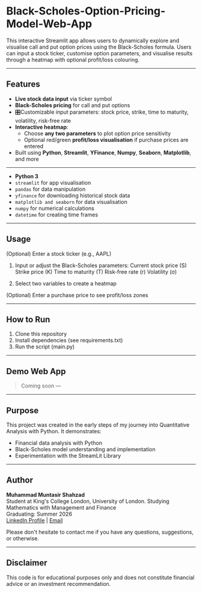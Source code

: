 # Black-Scholes-Option-Pricing-Model-Web-App
This interactive Streamlit app allows users to dynamically explore and visualise call and put option prices using the Black-Scholes formula. Users can input a stock ticker, customise option parameters, and visualise results through a heatmap with optional profit/loss colouring.

---

## Features

- **Live stock data input** via ticker symbol
- **Black-Scholes pricing** for call and put options
- 🎛Customizable input parameters: stock price, strike, time to maturity, volatility, risk-free rate
- **Interactive heatmap**:
  - Choose **any two parameters** to plot option price sensitivity
  - Optional red/green **profit/loss visualisation** if purchase prices are entered
- Built using **Python**, **Streamlit**, **YFinance**, **Numpy**, **Seaborn**, **Matplotlib**, and more

---

- **Python 3**
- `streamlit` for app visualisation
- `pandas` for data manipulation
- `yfinance` for downloading historical stock data
- `matplotlib and seaborn` for data visualisation
- `numpy` for numerical calculations
- `datetime` for creating time frames

---

## Usage

(Optional) Enter a stock ticker (e.g., AAPL)

1. Input or adjust the Black-Scholes parameters:
     Current stock price (S)
     Strike price (K)
     Time to maturity (T)
     Risk-free rate (r)
     Volatility (σ)

2. Select two variables to create a heatmap

(Optional) Enter a purchase price to see profit/loss zones

---

## How to Run

1. Clone this repository
2. Install dependencies (see requirements.txt)
3. Run the script (main.py)

---

## Demo Web App

> Coming soon — 

---

## Purpose

This project was created in the early steps of my journey into Quantitative Analysis with Python. It demonstrates:

- Financial data analysis with Python
- Black-Scholes model understanding and implementation
- Experimentation with the StreamLit Library

---

## Author

**Muhammad Muntasir Shahzad**  
Student at King's College London, University of London. Studying Mathematics with Management and Finance   
Graduating: Summer 2026  
[LinkedIn Profile](www.linkedin.com/in/muntasir-shahzad) | [Email](muntasir.s.2004@gmail.com)

Please don't hesitate to contact me if you have any questions, suggestions, or otherwise.

---

## Disclaimer

This code is for educational purposes only and does not constitute financial advice or an investment recommendation.
